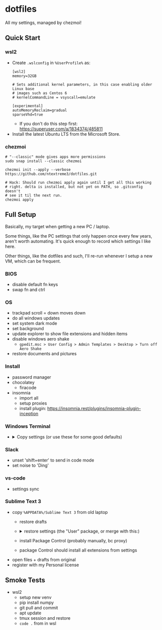 # dotfiles

All my settings, managed by chezmoi!

## Quick Start

### wsl2

- Create `.wslconfig` in `%UserProfile%` as:
    ```
    [wsl2]
    memory=32GB

    # Sets additional kernel parameters, in this case enabling older Linux base
    # images such as Centos 6
    # kernelCommandLine = vsyscall=emulate

    [experimental]
    autoMemoryReclaim=gradual
    sparseVhd=true
    ```
  - If you don't do this step first: https://superuser.com/a/1834374/485811
- Install the latest Ubuntu LTS from the Microsoft Store.

### chezmoi

```
# "--classic" mode gives apps more permissions
sudo snap install --classic chezmoi

chezmoi init --apply --verbose https://github.com/ntextreme3/dotfiles.git

# Hack: Should run chezmoi apply again until I get all this working
# right. delta is installed, but not yet on PATH, so .gitconfig doesn't
# see it til the next run.
chezmoi apply
```

## Full Setup

Basically, my target when getting a new PC / laptop.

Some things, like the PC settings that only happen once every few years, aren't worth automating. It's quick enough to record which settings I like here.

Other things, like the dotfiles and such, I'll re-run whenever I setup a new VM, which can be frequent.

### BIOS

- disable default fn keys
- swap fn and ctrl

### OS

- trackpad scroll = down moves down
- do all windows updates
- set system dark mode
- set background
- update explorer to show file extensions and hidden items
- disable windows aero shake
    - `gpedit.msc > User Config > Admin Templates > Desktop > Turn off Aero Shake`
- restore documents and pictures

### Install

- password manager
- chocolatey
    - firacode
- insomnia
    - import all
    - setup proxies
    - install plugin: https://insomnia.rest/plugins/insomnia-plugin-inception

### Windows Terminal

- <details>
    <summary>Copy settings (or use these for some good defaults)</summary>

    ```jsonc
    {
        "$help": "https://aka.ms/terminal-documentation",
        "$schema": "https://aka.ms/terminal-profiles-schema",
        "actions":
        [
            {
                "command": "paste",
                "id": "User.paste",
                "keys": "shift+insert"
            },
            {
                "command":
                {
                    "action": "prevTab"
                },
                "id": "User.prevTab.0",
                "keys": "ctrl+pgup"
            },
            {
                "command":
                {
                    "action": "nextTab"
                },
                "id": "User.nextTab.0",
                "keys": "ctrl+pgdn"
            }
        ],
        "copyOnSelect": true,
        "defaultProfile": "{963ff2f7-6aed-5ce3-9d91-90d99571f53a}",
        "newTabMenu":
        [
            {
                "type": "remainingProfiles"
            }
        ],
        "profiles":
        {
            "defaults": {},
            "list":
            [
                {
                    "guid": "{61c54bbd-c2c6-5271-96e7-009a87ff44bf}",
                    "hidden": false,
                    "name": "Windows PowerShell"
                },
                {
                    "guid": "{0caa0dad-35be-5f56-a8ff-afceeeaa6101}",
                    "hidden": false,
                    "name": "cmd"
                },
                {
                    "bellStyle":
                    [
                        "window",
                        "taskbar"
                    ],
                    "font":
                    {
                        "face": "Fira Code"
                    },
                    "guid": "{963ff2f7-6aed-5ce3-9d91-90d99571f53a}",
                    "hidden": false,
                    "name": "Ubuntu-24.04",
                    "source": "Windows.Terminal.Wsl"
                }
            ]
        },
        "schemes": [],
        "tabSwitcherMode": "disabled",
        "themes": []
    }
    ```
  </details>

### Slack

- unset 'shift+enter' to send in code mode
- set noise to 'Ding'

### vs-code

- settings sync

### Sublime Text 3

- copy `%APPDATA%/Sublime Text 3` from old laptop
    - restore drafts
    - <details>
        <summary>restore settings (the "User" package, or merge with this:)</summary>

        ```json
        {
            "default_line_ending": "unix",
            "highlight_modified_tabs": true,
            "index_files": true,
            "translate_tabs_to_spaces": true,
            "update_check": false,
            "word_wrap": true,
            // '0' wraps at window size
            "wrap_width": 0
        }
        ```
    - install Package Control (probably manually, bc proxy)
    - package Control should install all extensions from settings
- open files + drafts from original
- register with my Personal license



</details>

## Smoke Tests

- wsl2
    - setup new venv
    - pip install numpy
    - git pull and commit
    - apt update
    - tmux session and restore
    - `code .` from in wsl

